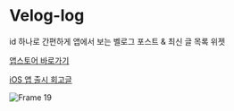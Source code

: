 # Velog-log
id 하나로 간편하게 앱에서 보는 벨로그 포스트 & 최신 글 목록 위젯

[앱스토어 바로가기](https://apps.apple.com/app/velog-log/id6578457334)

[iOS 앱 출시 회고글](https://velog.io/@julia8024/회고-Velog-log-첫-iOS-앱-출시)

![Frame 19](https://github.com/user-attachments/assets/bcd948bc-18c0-400f-a000-28df40e8306a)


